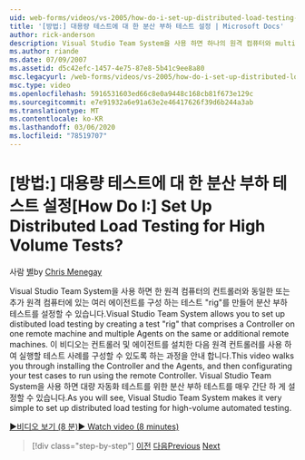 ```yaml
---
uid: web-forms/videos/vs-2005/how-do-i-set-up-distributed-load-testing-for-high-volume-tests
title: '[방법:] 대용량 테스트에 대 한 분산 부하 테스트 설정 | Microsoft Docs'
author: rick-anderson
description: Visual Studio Team System을 사용 하면 하나의 원격 컴퓨터와 multipl ...의 컨트롤러를 구성 하는 ' rig ' 테스트를 만들어 분산 부하 테스트를 설정할 수 있습니다.
ms.author: riande
ms.date: 07/09/2007
ms.assetid: d5c42efc-1457-4e75-87e8-5b41c9ee8a80
msc.legacyurl: /web-forms/videos/vs-2005/how-do-i-set-up-distributed-load-testing-for-high-volume-tests
msc.type: video
ms.openlocfilehash: 5916531603ed66c8e0a9448c168cb81f673e129c
ms.sourcegitcommit: e7e91932a6e91a63e2e46417626f39d6b244a3ab
ms.translationtype: MT
ms.contentlocale: ko-KR
ms.lasthandoff: 03/06/2020
ms.locfileid: "78519707"
---
```

# <a name="how-do-i-set-up-distributed-load-testing-for-high-volume-tests"></a><span data-ttu-id="51be8-104">[방법:] 대용량 테스트에 대 한 분산 부하 테스트 설정</span><span class="sxs-lookup"><span data-stu-id="51be8-104">[How Do I:] Set Up Distributed Load Testing for High Volume Tests?</span></span>

<span data-ttu-id="51be8-105">사람 [별](https://twitter.com/CMenegay)</span><span class="sxs-lookup"><span data-stu-id="51be8-105">by [Chris Menegay](https://twitter.com/CMenegay)</span></span>

<span data-ttu-id="51be8-106">Visual Studio Team System을 사용 하면 한 원격 컴퓨터의 컨트롤러와 동일한 또는 추가 원격 컴퓨터에 있는 여러 에이전트를 구성 하는 테스트 "rig"를 만들어 분산 부하 테스트를 설정할 수 있습니다.</span><span class="sxs-lookup"><span data-stu-id="51be8-106">Visual Studio Team System allows you to set up distibuted load testing by creating a test "rig" that comprises a Controller on one remote machine and multiple Agents on the same or additional remote machines.</span></span> <span data-ttu-id="51be8-107">이 비디오는 컨트롤러 및 에이전트를 설치한 다음 원격 컨트롤러를 사용 하 여 실행할 테스트 사례를 구성할 수 있도록 하는 과정을 안내 합니다.</span><span class="sxs-lookup"><span data-stu-id="51be8-107">This video walks you through installing the Controller and the Agents, and then configurating your test cases to run using the remote Controller.</span></span> <span data-ttu-id="51be8-108">Visual Studio Team System을 사용 하면 대량 자동화 테스트를 위한 분산 부하 테스트를 매우 간단 하 게 설정할 수 있습니다.</span><span class="sxs-lookup"><span data-stu-id="51be8-108">As you will see, Visual Studio Team System makes it very simple to set up distributed load testing for high-volume automated testing.</span></span>

[<span data-ttu-id="51be8-109">&#9654;비디오 보기 (8 분)</span><span class="sxs-lookup"><span data-stu-id="51be8-109">&#9654; Watch video (8 minutes)</span></span>](https://channel9.msdn.com/Blogs/ASP-NET-Site-Videos/how-do-i-set-up-distributed-load-testing-for-high-volume-tests)

> [!div class="step-by-step"]
> <span data-ttu-id="51be8-110">[이전](how-do-i-tune-web-application-performance-with-profiling.md)
> [다음](how-do-i-enforce-coding-standards-with-code-analysis.md)</span><span class="sxs-lookup"><span data-stu-id="51be8-110">[Previous](how-do-i-tune-web-application-performance-with-profiling.md)
[Next](how-do-i-enforce-coding-standards-with-code-analysis.md)</span></span>
